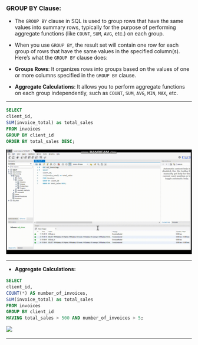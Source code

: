### **GROUP BY** Clause:

- The `GROUP BY` clause in SQL is used to group rows that have the same values into summary rows, typically for the purpose of performing aggregate functions (like `COUNT`, `SUM`, `AVG`, etc.) on each group.

- When you use `GROUP BY`, the result set will contain one row for each group of rows that have the same values in the specified column(s). Here’s what the `GROUP BY` clause does:

- **Groups Rows**: It organizes rows into groups based on the values of one or more columns specified in the `GROUP BY` clause.

- **Aggregate Calculations**: It allows you to perform aggregate functions on each group independently, such as `COUNT`, `SUM`, `AVG`, `MIN`, `MAX`, etc.

<hr>

```sql
SELECT 
client_id,
SUM(invoice_total) as total_sales
FROM invoices
GROUP BY client_id
ORDER BY total_sales DESC;
```

<img src = './assets/group-by.gif'>

<hr>

- **Aggregate Calculations:**

```sql
SELECT 
client_id,
COUNT(*) AS number_of_invoices,
SUM(invoice_total) as total_sales
FROM invoices
GROUP BY client_id
HAVING total_sales > 500 AND number_of_invoices > 5;
```

<img src = './assets/group-by-aggregate.if'>

<hr>
